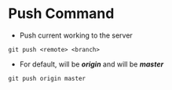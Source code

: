 # Push Command

* Push current working to the server

```shell
git push <remote> <branch>
```

* For default, <remote> will be ***origin*** and <branch> will be ***master*** 
```shell
git push origin master
```
